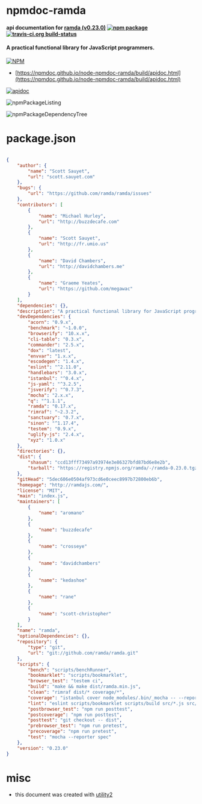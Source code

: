 # npmdoc-ramda

#### api documentation for  [ramda (v0.23.0)](http://ramdajs.com/)  [![npm package](https://img.shields.io/npm/v/npmdoc-ramda.svg?style=flat-square)](https://www.npmjs.org/package/npmdoc-ramda) [![travis-ci.org build-status](https://api.travis-ci.org/npmdoc/node-npmdoc-ramda.svg)](https://travis-ci.org/npmdoc/node-npmdoc-ramda)

#### A practical functional library for JavaScript programmers.

[![NPM](https://nodei.co/npm/ramda.png?downloads=true&downloadRank=true&stars=true)](https://www.npmjs.com/package/ramda)

- [https://npmdoc.github.io/node-npmdoc-ramda/build/apidoc.html](https://npmdoc.github.io/node-npmdoc-ramda/build/apidoc.html)

[![apidoc](https://npmdoc.github.io/node-npmdoc-ramda/build/screenCapture.buildCi.browser.%252Ftmp%252Fbuild%252Fapidoc.html.png)](https://npmdoc.github.io/node-npmdoc-ramda/build/apidoc.html)

![npmPackageListing](https://npmdoc.github.io/node-npmdoc-ramda/build/screenCapture.npmPackageListing.svg)

![npmPackageDependencyTree](https://npmdoc.github.io/node-npmdoc-ramda/build/screenCapture.npmPackageDependencyTree.svg)



# package.json

```json

{
    "author": {
        "name": "Scott Sauyet",
        "url": "scott.sauyet.com"
    },
    "bugs": {
        "url": "https://github.com/ramda/ramda/issues"
    },
    "contributors": [
        {
            "name": "Michael Hurley",
            "url": "http://buzzdecafe.com"
        },
        {
            "name": "Scott Sauyet",
            "url": "http://fr.umio.us"
        },
        {
            "name": "David Chambers",
            "url": "http://davidchambers.me"
        },
        {
            "name": "Graeme Yeates",
            "url": "https://github.com/megawac"
        }
    ],
    "dependencies": {},
    "description": "A practical functional library for JavaScript programmers.",
    "devDependencies": {
        "acorn": "0.9.x",
        "benchmark": "~1.0.0",
        "browserify": "10.x.x",
        "cli-table": "0.3.x",
        "commander": "2.5.x",
        "dox": "latest",
        "envvar": "1.x.x",
        "escodegen": "1.4.x",
        "eslint": "^2.11.0",
        "handlebars": "3.0.x",
        "istanbul": "^0.4.x",
        "js-yaml": "^3.2.5",
        "jsverify": "^0.7.3",
        "mocha": "2.x.x",
        "q": "^1.1.1",
        "ramda": "0.17.x",
        "rimraf": "~2.3.2",
        "sanctuary": "0.7.x",
        "sinon": "^1.17.4",
        "testem": "0.9.x",
        "uglify-js": "2.4.x",
        "xyz": "1.0.x"
    },
    "directories": {},
    "dist": {
        "shasum": "ccd13fff73497a93974e3e86327bfd87bd6e8e2b",
        "tarball": "https://registry.npmjs.org/ramda/-/ramda-0.23.0.tgz"
    },
    "gitHead": "5dec606e0504af973cd6e0ceec8997b72800eb6b",
    "homepage": "http://ramdajs.com/",
    "license": "MIT",
    "main": "index.js",
    "maintainers": [
        {
            "name": "aromano"
        },
        {
            "name": "buzzdecafe"
        },
        {
            "name": "crosseye"
        },
        {
            "name": "davidchambers"
        },
        {
            "name": "kedashoe"
        },
        {
            "name": "rane"
        },
        {
            "name": "scott-christopher"
        }
    ],
    "name": "ramda",
    "optionalDependencies": {},
    "repository": {
        "type": "git",
        "url": "git://github.com/ramda/ramda.git"
    },
    "scripts": {
        "bench": "scripts/benchRunner",
        "bookmarklet": "scripts/bookmarklet",
        "browser_test": "testem ci",
        "build": "make && make dist/ramda.min.js",
        "clean": "rimraf dist/* coverage/*",
        "coverage": "istanbul cover node_modules/.bin/_mocha -- --reporter spec",
        "lint": "eslint scripts/bookmarklet scripts/build src/*.js src/internal/*.js test/*.js test/**/*.js lib/sauce/*.js lib/bench/*.js",
        "postbrowser_test": "npm run posttest",
        "postcoverage": "npm run posttest",
        "posttest": "git checkout -- dist",
        "prebrowser_test": "npm run pretest",
        "precoverage": "npm run pretest",
        "test": "mocha --reporter spec"
    },
    "version": "0.23.0"
}
```



# misc
- this document was created with [utility2](https://github.com/kaizhu256/node-utility2)

